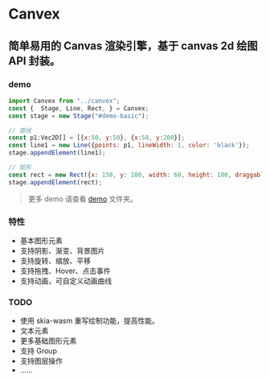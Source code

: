 # Canvex
简单易用的 Canvas 渲染引擎，基于 canvas 2d 绘图 API 封装。
---
### demo
```javascript
import Canvex from "../canvex";
const {  Stage, Line, Rect, } = Canvex;
const stage = new Stage("#demo-basic");

// 直线
const p1:Vec2D[] = [{x:50, y:50}, {x:50, y:200}];
const line1 = new Line({points: p1, lineWidth: 1, color: 'black'});
stage.appendElement(line1);

// 矩形
const rect = new Rect({x: 150, y: 100, width: 60, height: 100, draggable: true, background: '#7367F0'});
stage.appendElement(rect);
```
>更多 demo 请查看 [demo](https://github.com/JokerQuan/canvex/tree/main/src/demo) 文件夹。


### 特性
- 基本图形元素
- 支持阴影、渐变、背景图片
- 支持旋转、缩放、平移
- 支持拖拽、Hover、点击事件
- 支持动画，可自定义动画曲线


### TODO
- 使用 skia-wasm 重写绘制功能，提高性能。
- 文本元素
- 更多基础图形元素
- 支持 Group
- 支持图层操作
- ......